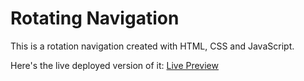# Rotating Navigation

This is a rotation navigation created with HTML, CSS and JavaScript.

Here's the live deployed version of it: [Live Preview](https://adityaverm-a.github.io/rotating-navigation/)
